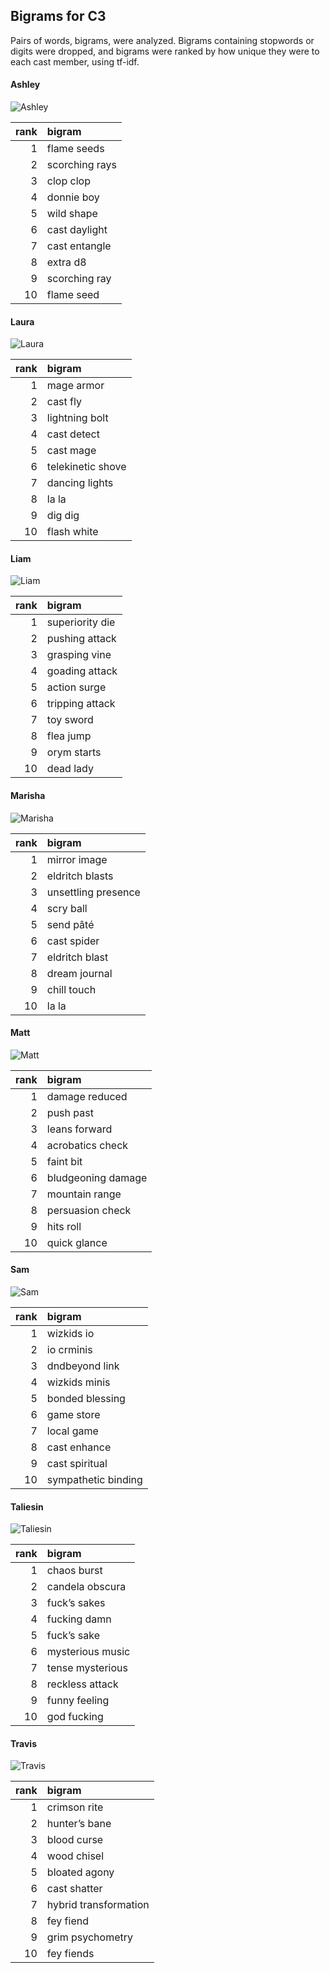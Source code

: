 
## Bigrams for C3

Pairs of words, bigrams, were analyzed. Bigrams containing stopwords or
digits were dropped, and bigrams were ranked by how unique they were to
each cast member, using tf-idf.

#### Ashley

![Ashley](../plots/bigramClouds/C3/C3ASHLEY.png)

| rank | bigram         |
| ---: | :------------- |
|    1 | flame seeds    |
|    2 | scorching rays |
|    3 | clop clop      |
|    4 | donnie boy     |
|    5 | wild shape     |
|    6 | cast daylight  |
|    7 | cast entangle  |
|    8 | extra d8       |
|    9 | scorching ray  |
|   10 | flame seed     |

#### Laura

![Laura](../plots/bigramClouds/C3/C3LAURA.png)

| rank | bigram            |
| ---: | :---------------- |
|    1 | mage armor        |
|    2 | cast fly          |
|    3 | lightning bolt    |
|    4 | cast detect       |
|    5 | cast mage         |
|    6 | telekinetic shove |
|    7 | dancing lights    |
|    8 | la la             |
|    9 | dig dig           |
|   10 | flash white       |

#### Liam

![Liam](../plots/bigramClouds/C3/C3LIAM.png)

| rank | bigram          |
| ---: | :-------------- |
|    1 | superiority die |
|    2 | pushing attack  |
|    3 | grasping vine   |
|    4 | goading attack  |
|    5 | action surge    |
|    6 | tripping attack |
|    7 | toy sword       |
|    8 | flea jump       |
|    9 | orym starts     |
|   10 | dead lady       |

#### Marisha

![Marisha](../plots/bigramClouds/C3/C3MARISHA.png)

| rank | bigram              |
| ---: | :------------------ |
|    1 | mirror image        |
|    2 | eldritch blasts     |
|    3 | unsettling presence |
|    4 | scry ball           |
|    5 | send pâté           |
|    6 | cast spider         |
|    7 | eldritch blast      |
|    8 | dream journal       |
|    9 | chill touch         |
|   10 | la la               |

#### Matt

![Matt](../plots/bigramClouds/C3/C3MATT.png)

| rank | bigram             |
| ---: | :----------------- |
|    1 | damage reduced     |
|    2 | push past          |
|    3 | leans forward      |
|    4 | acrobatics check   |
|    5 | faint bit          |
|    6 | bludgeoning damage |
|    7 | mountain range     |
|    8 | persuasion check   |
|    9 | hits roll          |
|   10 | quick glance       |

#### Sam

![Sam](../plots/bigramClouds/C3/C3SAM.png)

| rank | bigram              |
| ---: | :------------------ |
|    1 | wizkids io          |
|    2 | io crminis          |
|    3 | dndbeyond link      |
|    4 | wizkids minis       |
|    5 | bonded blessing     |
|    6 | game store          |
|    7 | local game          |
|    8 | cast enhance        |
|    9 | cast spiritual      |
|   10 | sympathetic binding |

#### Taliesin

![Taliesin](../plots/bigramClouds/C3/C3TALIESIN.png)

| rank | bigram           |
| ---: | :--------------- |
|    1 | chaos burst      |
|    2 | candela obscura  |
|    3 | fuck’s sakes     |
|    4 | fucking damn     |
|    5 | fuck’s sake      |
|    6 | mysterious music |
|    7 | tense mysterious |
|    8 | reckless attack  |
|    9 | funny feeling    |
|   10 | god fucking      |

#### Travis

![Travis](../plots/bigramClouds/C3/C3TRAVIS.png)

| rank | bigram                |
| ---: | :-------------------- |
|    1 | crimson rite          |
|    2 | hunter’s bane         |
|    3 | blood curse           |
|    4 | wood chisel           |
|    5 | bloated agony         |
|    6 | cast shatter          |
|    7 | hybrid transformation |
|    8 | fey fiend             |
|    9 | grim psychometry      |
|   10 | fey fiends            |
